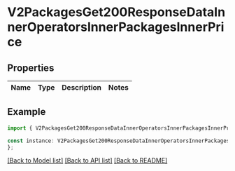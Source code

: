 # V2PackagesGet200ResponseDataInnerOperatorsInnerPackagesInnerPrice


## Properties

Name | Type | Description | Notes
------------ | ------------- | ------------- | -------------

## Example

```typescript
import { V2PackagesGet200ResponseDataInnerOperatorsInnerPackagesInnerPrice } from '@hiilo/airalo';

const instance: V2PackagesGet200ResponseDataInnerOperatorsInnerPackagesInnerPrice = {
};
```

[[Back to Model list]](../README.md#documentation-for-models) [[Back to API list]](../README.md#documentation-for-api-endpoints) [[Back to README]](../README.md)
